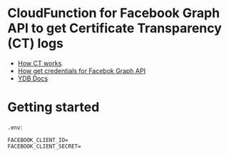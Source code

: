 # CloudFunction for Facebook Graph API to get Certificate Transparency (CT) logs

- [How CT works](https://certificate.transparency.dev/howctworks/).
- [How get credentials for Facebok Graph API](https://appsecurity.gitbook.io/devops/v/ppc/tech/api/famous-api/facebook-api)
- [YDB Docs](https://ydb.tech/en/docs)

# Getting started

`.env`:

```
FACEBOOK_CLIENT_ID=
FACEBOOK_CLIENT_SECRET=
```

